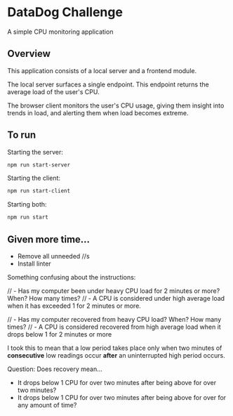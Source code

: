# DataDog Challenge
A simple CPU monitoring application

## Overview

This application consists of a local server and a frontend module.

The local server surfaces a single endpoint.  This endpoint returns the average load of the user's CPU.

The browser client monitors the user's CPU usage, giving them insight into trends in load, and alerting them when load becomes extreme.

## To run
Starting the server:
```bash
npm run start-server
```

Starting the client:
```bash
npm run start-client
```

Starting both:
```bash
npm run start
```

## Given more time...

* Remove all unneeded //s
* Install linter

Something confusing about the instructions:

// - Has my computer been under heavy CPU load for 2 minutes or more? When? How many times?
// - A CPU is considered under high average load when it has exceeded 1 for 2 minutes or more.


// - Has my computer recovered from heavy CPU load? When? How many times?
// - A CPU is considered recovered from high average load when it drops below 1 for 2 minutes or more

I took this to mean that a low period takes place only when two minutes of **consecutive** low readings occur **after** an uninterrupted high period occurs.  


Question: Does recovery mean...
  * It drops below 1 CPU for over two minutes after being above for over two minutes?
  * It drops below 1 CPU for over two minutes after being above for over for any amount of time?

